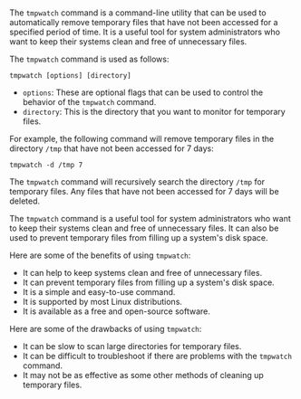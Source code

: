 # 

The `tmpwatch` command is a command-line utility that can be used to automatically remove temporary files that have not been accessed for a specified period of time. It is a useful tool for system administrators who want to keep their systems clean and free of unnecessary files.

The `tmpwatch` command is used as follows:

```
tmpwatch [options] [directory]
```

* `options`: These are optional flags that can be used to control the behavior of the `tmpwatch` command.
* `directory`: This is the directory that you want to monitor for temporary files.

For example, the following command will remove temporary files in the directory `/tmp` that have not been accessed for 7 days:

```
tmpwatch -d /tmp 7
```

The `tmpwatch` command will recursively search the directory `/tmp` for temporary files. Any files that have not been accessed for 7 days will be deleted.

The `tmpwatch` command is a useful tool for system administrators who want to keep their systems clean and free of unnecessary files. It can also be used to prevent temporary files from filling up a system's disk space.

Here are some of the benefits of using `tmpwatch`:

* It can help to keep systems clean and free of unnecessary files.
* It can prevent temporary files from filling up a system's disk space.
* It is a simple and easy-to-use command.
* It is supported by most Linux distributions.
* It is available as a free and open-source software.

Here are some of the drawbacks of using `tmpwatch`:

* It can be slow to scan large directories for temporary files.
* It can be difficult to troubleshoot if there are problems with the `tmpwatch` command.
* It may not be as effective as some other methods of cleaning up temporary files.
